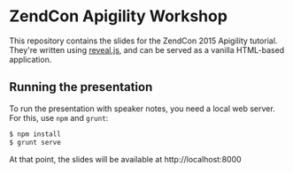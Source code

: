 # ZendCon Apigility Workshop

This repository contains the slides for the ZendCon 2015 Apigility tutorial.
They're written using [reveal.js](https://github.com/hakimel/reveal.js/), and
can be served as a vanilla HTML-based application.

## Running the presentation

To run the presentation with speaker notes, you need a local web server. For
this, use `npm` and `grunt`:

```bash
$ npm install
$ grunt serve
```

At that point, the slides will be available at http://localhost:8000
